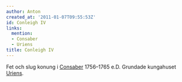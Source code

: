 ```yaml
---
author: Anton
created_at: '2011-01-07T09:55:53Z'
id: Conleigh IV
links:
  mention:
  - Consaber
  - Uriens
title: Conleigh IV
---
```


Fet och slug konung i [Consaber] 1756–1765 e.D. Grundade kungahuset [Uriens].

  [Consaber]: Consaber
  [Uriens]: Uriens
